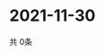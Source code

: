 # 2021-11-30
  共 0条

  <!-- BEGIN -->
  <!-- 最后更新时间Tue Nov 30 2021 17:12:34 GMT+0000 (Coordinated Universal Time) -->
  
  <!-- END -->
  
  